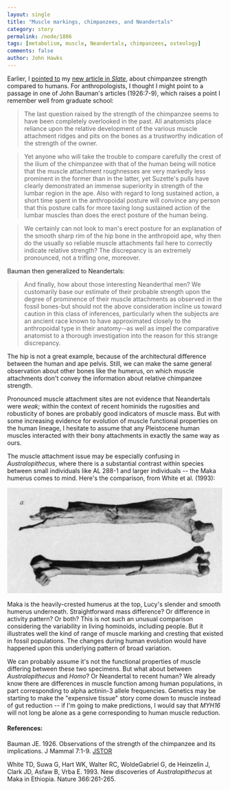 ```yaml
---
layout: single 
title: "Muscle markings, chimpanzees, and Neandertals" 
category: story
permalink: /node/1886
tags: [metabolism, muscle, Neandertals, chimpanzees, osteology] 
comments: false 
author: John Hawks 
---
```


Earlier, I <a href="http://johnhawks.net/node/1884">pointed to</a> my <a href="http://www.slate.com/id/2212232/">new article in <i>Slate</i></a>, about chimpanzee strength compared to humans. For anthropologists, I thought I might point to a passage in one of John Bauman's articles (1926:7-9), which raises a point I remember well from graduate school: 

<blockquote>The last question raised by the strength of the chimpanzee seems to have been completely overlooked in the past. All anatomists place reliance upon the relative development of the various muscle attachment ridges and pits on the bones as a trustworthy indication of the strength of the owner. </blockquote>

<blockquote>Yet anyone who will take the trouble to compare carefully the crest of the ilium of the chimpanzee with that of the human being will notice that the muscle attachment roughnesses are very markedly less prominent in the former than in the latter, yet Suzette's pulls have clearly demonstrated an immense superiority in strength of the lumbar region in the ape. Also with regard to long sustained action, a short time spent in the anthropoidal posture will convince any person that this posture calls for more taxing long sustained action of the lumbar muscles than does the erect posture of the human being. </blockquote>

<blockquote>We certainly can not look to man's erect posture for an explanation of the smooth sharp rim of the hip bone in the anthropoid ape, why then do the usually so reliable muscle attachments fail here to correctly indicate relative strength? The discrepancy is an extremely pronounced, not a trifling one, moreover. </blockquote>

Bauman then generalized to Neandertals: 

<blockquote>And finally, how about those interesting Neanderthal men? We customarily base our estimate of their probable strength upon the degree of prominence of their muscle attachments as observed in the fossil bones-but should not the above consideration incline us toward caution in this class of inferences, particularly when the subjects are an ancient race known to have approximated closely to the anthropoidal type in their anatomy--as well as impel the comparative anatomist to a thorough investigation into the reason for this strange discrepancy.</blockquote>

The hip is not a great example, because of the architectural difference between the human and ape pelvis. Still, we can make the same general observation about other bones like the humerus, on which muscle attachments don't convey the information about relative chimpanzee strength. 

Pronounced muscle attachment sites are not evidence that Neandertals were <i>weak</i>; within the context of recent hominids the rugosities and robusticity of bones are probably good indicators of muscle mass. But with some increasing evidence for evolution of muscle functional properties on the human lineage, I hesitate to assume that any Pleistocene human muscles interacted with their bony attachments in exactly the same way as ours. 

The muscle attachment issue may be especially confusing in <i>Australopithecus</i>, where there is a substantial contrast within species between small individuals like AL 288-1 and larger individuals -- the Maka humerus comes to mind. Here's the comparison, from White et al. (1993):

<div class="middle-picture">
<img src="/graphics/maka-lucy-humeri-white-1993.jpg" width="501" height="245" alt="Maka (top) and AL 288-1 humeri, from White et al. 1993" />
</div>

Maka is the heavily-crested humerus at the top, Lucy's slender and smooth humerus underneath. Straightforward mass difference? Or difference in activity pattern? Or both? This is not such an unusual comparison considering the variability in living hominoids, including people. But it illustrates well the kind of range of muscle marking and cresting that existed in fossil populations. The changes during human evolution would have happened upon this underlying pattern of broad variation. 

We can probably assume it's not the functional properties of muscle differing between these two specimens. But what about between <i>Australopithecus</i> and <i>Homo</i>? Or Neandertal to recent human? We already know there are differences in muscle function among human populations, in part corresponding to alpha actinin-3 allele frequencies. Genetics may be starting to make the "expensive tissue" story come down to muscle instead of gut reduction -- if I'm going to make predictions, I would say that <i>MYH16</i> will not long be alone as a gene corresponding to human muscle reduction. 

<h4>References:</h4>

<p class="cite">Bauman JE. 1926. Observations of the strength of the chimpanzee and its implications. J Mammal 7:1-9. <a href="http://www.jstor.org/stable/1373587">JSTOR</a></p>

<p class="cite">White TD, Suwa G, Hart WK, Walter RC, WoldeGabriel G, de Heinzelin J, Clark JD, Asfaw B, Vrba E. 1993. New discoveries of <i>Australopithecus</i> at Maka in Ethiopia. Nature 366:261-265.</p>



